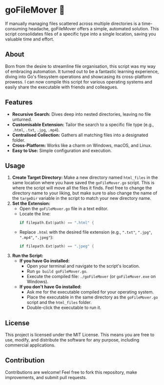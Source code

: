 # goFileMover 🤖

If manually managing files scattered across multiple directories is a time-consuming headache, goFileMover offers a simple, automated solution. This script consolidates files of a specific type into a single location, saving you valuable time and effort.

## About

Born from the desire to streamline file organisation, this script was my way of embracing automation. It turned out to be a fantastic learning experience, diving into Go's filesystem operations and showcasing its cross-platform prowess. I can now compile this script for various operating systems and easily share the executable with friends and colleagues.

## Features

- **Recursive Search:** Dives deep into nested directories, leaving no file unturned.
- **Customisable Extension:** Tailor the search to a specific file type (e.g., `.html`, `.txt`, `.jpg`, `.mp4`).
- **Centralised Collection:** Gathers all matching files into a designated folder.
- **Cross-Platform:** Works like a charm on Windows, macOS, and Linux.
- **Easy to Use:** Simple configuration and execution.

## Usage

1. **Create Target Directory:** Make a new directory named `html_files` in the same location where you have saved the `goFileMover.go` script. This is where the script will move all the files it finds. Feel free to change the directory name to your liking, but make sure to also change the name of the `targeDir` variable in the script to match your new directory name.
2. **Set the Extension:**
   - Open the `goFileMover.go` file in a text editor.
   - Locate the line:
     ```go
     if filepath.Ext(path) == ".html" {
     ```
   - Replace `.html` with the desired file extension (e.g., `".txt"`, `".jpg"`, `".mp4"`, `".jpeg"`):
     ```go
     if filepath.Ext(path) == ".jpeg" {
     ```
3. **Run the Script:**
   - **If you have Go installed:**
     - Open your terminal and navigate to the script's location.
     - Run `go build goFileMover.go`.
     - Execute the compiled file: `./goFileMover` (or `goFileMover.exe` on Windows).
   - **If you don't have Go installed:**
     - Ask me for the executable compiled for your operating system.
     - Place the executable in the same directory as the `goFileMover.go` script and the `html_files` folder.
     - Double-click the executable to run it.

## License

This project is licensed under the MIT License. This means you are free to use, modify, and distribute the software for any purpose, including commercial applications.

## Contribution

Contributions are welcome! Feel free to fork this repository, make improvements, and submit pull requests.
